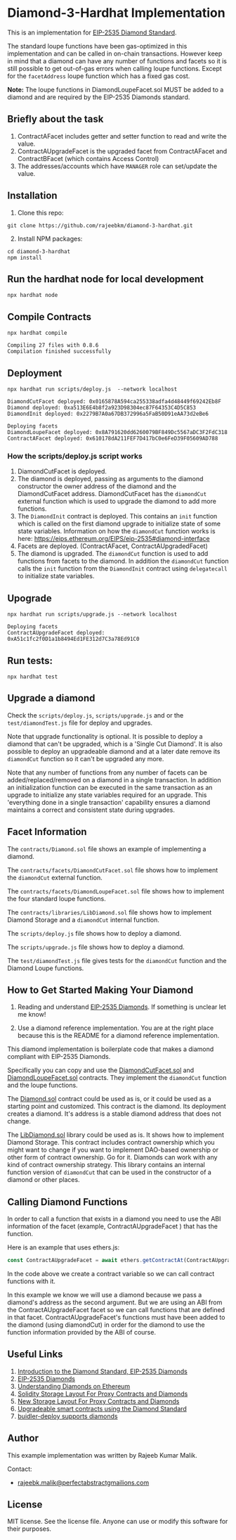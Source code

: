 # Diamond-3-Hardhat Implementation

This is an implementation for [EIP-2535 Diamond Standard](https://github.com/ethereum/EIPs/issues/2535).

The standard loupe functions have been gas-optimized in this implementation and can be called in on-chain transactions. However keep in mind that a diamond can have any number of functions and facets so it is still possible to get out-of-gas errors when calling loupe functions. Except for the `facetAddress` loupe function which has a fixed gas cost.

**Note:** The loupe functions in DiamondLoupeFacet.sol MUST be added to a diamond and are required by the EIP-2535 Diamonds standard.

## Briefly about the task

1. ContractAFacet includes getter and setter function to read and write the value.
2. ContractAUpgradeFacet is the upgraded facet from ContractAFacet and ContractBFacet (which contains Access Control)
3. The addresses/accounts which have `MANAGER` role can set/update the value.

## Installation

1. Clone this repo:
```console
git clone https://github.com/rajeebkm/diamond-3-hardhat.git
```

2. Install NPM packages:
```console
cd diamond-3-hardhat
npm install
```

## Run the hardhat node for local development

```console
npx hardhat node
```
## Compile Contracts

```console
npx hardhat compile
```

```
Compiling 27 files with 0.8.6
Compilation finished successfully

```

## Deployment

```console
npx hardhat run scripts/deploy.js  --network localhost
```

```
DiamondCutFacet deployed: 0x0165878A594ca255338adfa4d48449f69242Eb8F
Diamond deployed: 0xa513E6E4b8f2a923D98304ec87F64353C4D5C853
DiamondInit deployed: 0x2279B7A0a67DB372996a5FaB50D91eAA73d2eBe6

Deploying facets
DiamondLoupeFacet deployed: 0x8A791620dd6260079BF849Dc5567aDC3F2FdC318
ContractAFacet deployed: 0x610178dA211FEF7D417bC0e6FeD39F05609AD788

```

### How the scripts/deploy.js script works

1. DiamondCutFacet is deployed.
1. The diamond is deployed, passing as arguments to the diamond constructor the owner address of the diamond and the DiamondCutFacet address. DiamondCutFacet has the `diamondCut` external function which is used to upgrade the diamond to add more functions.
1. The `DiamondInit` contract is deployed. This contains an `init` function which is called on the first diamond upgrade to initialize state of some state variables. Information on how the `diamondCut` function works is here: https://eips.ethereum.org/EIPS/eip-2535#diamond-interface
1. Facets are deployed. (ContractAFacet, ContractAUpgradedFacet)
1. The diamond is upgraded. The `diamondCut` function is used to add functions from facets  to the diamond. In addition the `diamondCut` function calls the `init` function from the `DiamondInit` contract using `delegatecall` to initialize state variables.

## Upograde

```console
npx hardhat run scripts/upgrade.js --network localhost
```

```
Deploying facets
ContractAUpgradeFacet deployed: 0xA51c1fc2f0D1a1b8494Ed1FE312d7C3a78Ed91C0

```

## Run tests:
```console
npx hardhat test
```

## Upgrade a diamond

Check the `scripts/deploy.js`, `scripts/upgrade.js` and or the `test/diamondTest.js` file for deploy and upgrades.

Note that upgrade functionality is optional. It is possible to deploy a diamond that can't be upgraded, which is a 'Single Cut Diamond'.  It is also possible to deploy an upgradeable diamond and at a later date remove its `diamondCut` function so it can't be upgraded any more.

Note that any number of functions from any number of facets can be added/replaced/removed on a diamond in a single transaction. In addition an initialization function can be executed in the same transaction as an upgrade to initialize any state variables required for an upgrade. This 'everything done in a single transaction' capability ensures a diamond maintains a correct and consistent state during upgrades.

## Facet Information

The `contracts/Diamond.sol` file shows an example of implementing a diamond.

The `contracts/facets/DiamondCutFacet.sol` file shows how to implement the `diamondCut` external function.

The `contracts/facets/DiamondLoupeFacet.sol` file shows how to implement the four standard loupe functions.

The `contracts/libraries/LibDiamond.sol` file shows how to implement Diamond Storage and a `diamondCut` internal function.

The `scripts/deploy.js` file shows how to deploy a diamond.

The `scripts/upgrade.js` file shows how to deploy a diamond.

The `test/diamondTest.js` file gives tests for the `diamondCut` function and the Diamond Loupe functions.

## How to Get Started Making Your Diamond

1. Reading and understand [EIP-2535 Diamonds](https://github.com/ethereum/EIPs/issues/2535). If something is unclear let me know!

2. Use a diamond reference implementation. You are at the right place because this is the README for a diamond reference implementation.

This diamond implementation is boilerplate code that makes a diamond compliant with EIP-2535 Diamonds.

Specifically you can copy and use the [DiamondCutFacet.sol](./contracts/facets/DiamondCutFacet.sol) and [DiamondLoupeFacet.sol](./contracts/facets/DiamondLoupeFacet.sol) contracts. They implement the `diamondCut` function and the loupe functions.

The [Diamond.sol](./contracts/Diamond.sol) contract could be used as is, or it could be used as a starting point and customized. This contract is the diamond. Its deployment creates a diamond. It's address is a stable diamond address that does not change.

The [LibDiamond.sol](./contracts/libraries/LibDiamond.sol) library could be used as is. It shows how to implement Diamond Storage. This contract includes contract ownership which you might want to change if you want to implement DAO-based ownership or other form of contract ownership. Go for it. Diamonds can work with any kind of contract ownership strategy. This library contains an internal function version of `diamondCut` that can be used in the constructor of a diamond or other places.

## Calling Diamond Functions

In order to call a function that exists in a diamond you need to use the ABI information of the facet (example, ContractAUpgradeFacet ) that has the function.

Here is an example that uses ethers.js:

```javascript
const ContractAUpgradeFacet = await ethers.getContractAt(ContractAUpgradeFacet, diamondAddress);
```

In the code above we create a contract variable so we can call contract functions with it.

In this example we know we will use a diamond because we pass a diamond's address as the second argument. But we are using an ABI from the ContractAUpgradeFacet facet so we can call functions that are defined in that facet. ContractAUpgradeFacet's functions must have been added to the diamond (using diamondCut) in order for the diamond to use the function information provided by the ABI of course.




## Useful Links
1. [Introduction to the Diamond Standard, EIP-2535 Diamonds](https://eip2535diamonds.substack.com/p/introduction-to-the-diamond-standard)
1. [EIP-2535 Diamonds](https://github.com/ethereum/EIPs/issues/2535)
1. [Understanding Diamonds on Ethereum](https://dev.to/mudgen/understanding-diamonds-on-ethereum-1fb)
1. [Solidity Storage Layout For Proxy Contracts and Diamonds](https://medium.com/1milliondevs/solidity-storage-layout-for-proxy-contracts-and-diamonds-c4f009b6903)
1. [New Storage Layout For Proxy Contracts and Diamonds](https://medium.com/1milliondevs/new-storage-layout-for-proxy-contracts-and-diamonds-98d01d0eadb)
1. [Upgradeable smart contracts using the Diamond Standard](https://hiddentao.com/archives/2020/05/28/upgradeable-smart-contracts-using-diamond-standard)
1. [buidler-deploy supports diamonds](https://github.com/wighawag/buidler-deploy/)

## Author

This example implementation was written by Rajeeb Kumar Malik.

Contact:

- rajeebk.malik@perfectabstractgmailions.com

## License

MIT license. See the license file.
Anyone can use or modify this software for their purposes.

